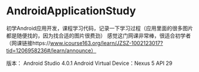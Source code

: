 # AndroidApplicationStudy
初学Android应用开发，课程学习代码，记录一下学习过程（应用里面的很多图片都是随便找的，因为找合适的图片很费劲）
感觉这门网课非常棒，很适合初学者（网课链接https://www.icourse163.org/learn/JZSZ-1002123017?tid=1206958236#/learn/announce）

版本：
Android Studio 4.0.1
Android Virtual Device：Nexus 5 API 29
